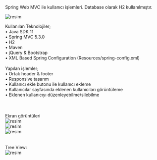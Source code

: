 Spring Web MVC ile kullanıcı işlemleri. Database olarak H2 kullanılmıştır.
 
 ![resim](https://user-images.githubusercontent.com/74050767/163133652-032fb3b8-a341-4d22-8985-2af2286b7421.png)

Kullanılan Teknolojiler;<br/>
•	Java SDK 11<br/>
•	Spring MVC  5.3.0<br/>
•	H2<br/>
•	Maven<br/>
•	jQuery & Bootstrap<br/>
•	XML Based Spring Configuration (Resources/spring-config.xml)<br/>
<br/>
Yapılan işlemler;<br/>
•	Ortak header & footer<br/>
•	Responsive tasarım<br/>
•	Kullanıcı ekle butonu ile kullanıcı ekleme<br/>
•	Kullanıcılar sayfasında eklenen kullanıcıları görüntüleme<br/>
•	Eklenen kullanıcıyı düzenleyebilme/silebilme<br/>
<br/>
<br/>
 <br/>
Ekran  görüntüleri<br/>
![resim](https://user-images.githubusercontent.com/74050767/163133782-cb822b4f-a82f-4711-b0a6-6ba3728cc625.png)<br/>
![resim](https://user-images.githubusercontent.com/74050767/163133801-31d8b376-1c3b-4180-9acc-78ab200b8890.png)<br/>
![resim](https://user-images.githubusercontent.com/74050767/163133817-97397179-cd99-48b5-979c-c3529b16ac87.png)<br/>
<br/>
<br/>
Tree View:<br/>
![resim](https://user-images.githubusercontent.com/74050767/163133871-74277ed4-53ec-41ad-af23-be9d22358366.png)
